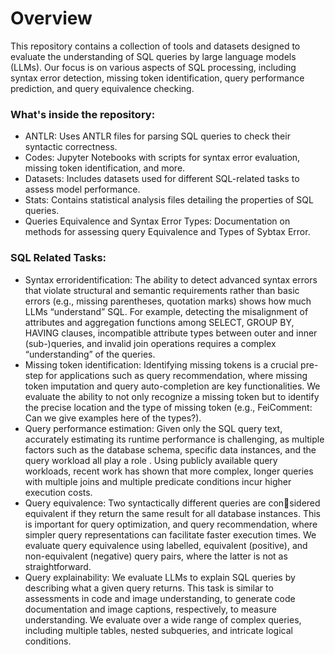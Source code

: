 # Overview
This repository contains a collection of tools and datasets designed to evaluate the understanding of SQL queries by large language models (LLMs). Our focus is on various aspects of SQL processing, including syntax error detection, missing token identification, query performance prediction, and query equivalence checking.
### What's inside the repository:
* ANTLR: Uses ANTLR files for parsing SQL queries to check their syntactic correctness.
* Codes: Jupyter Notebooks with scripts for syntax error evaluation, missing token identification, and more.
* Datasets: Includes datasets used for different SQL-related tasks to assess model performance.
* Stats: Contains statistical analysis files detailing the properties of SQL queries.
* Queries Equivalence and Syntax Error Types: Documentation on methods for assessing query Equivalence and Types of Sybtax Error.
### SQL Related Tasks: 
* Syntax erroridentification: The ability to detect advanced syntax errors that violate structural and semantic requirements rather than
basic errors (e.g., missing parentheses, quotation marks) shows how much LLMs “understand” SQL. For example, detecting the misalignment of attributes and aggregation functions among SELECT,
GROUP BY, HAVING clauses, incompatible attribute types between
outer and inner (sub-)queries, and invalid join operations requires
a complex “understanding” of the queries.
* Missing token identification: Identifying missing tokens is a crucial
pre-step for applications such as query recommendation, where
missing token imputation and query auto-completion are key functionalities. We evaluate the ability to not only recognize a
missing token but to identify the precise location and the type of
missing token (e.g., FeiComment: Can we give examples here of
the types?).
* Query performance estimation: Given only the SQL query text,
accurately estimating its runtime performance is challenging, as
multiple factors such as the database schema, specific data instances,
and the query workload all play a role . Using publicly available
query workloads, recent work has shown that more complex, longer
queries with multiple joins and multiple predicate conditions incur
higher execution costs.
* Query equivalence: Two syntactically different queries are considered equivalent if they return the same result for all database
instances. This is important for query optimization, and
query recommendation, where simpler query representations
can facilitate faster execution times. We evaluate query equivalence
using labelled, equivalent (positive), and non-equivalent (negative)
query pairs, where the latter is not as straightforward. 
* Query explainability: We evaluate LLMs to explain SQL queries
by describing what a given query returns. This task is similar to
assessments in code and image understanding, to generate code
documentation and image captions, respectively, to measure
understanding. We evaluate over a wide range of complex queries,
including multiple tables, nested subqueries, and intricate logical
conditions.


